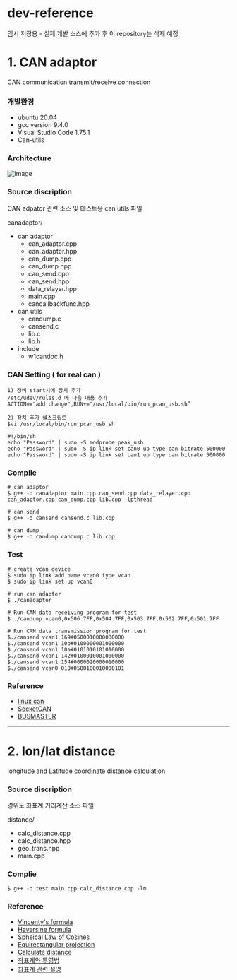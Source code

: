 # dev-reference
임시 저장용 - 실제 개발 소스에 추가 후 이 repository는 삭제 예정

# 1. CAN adaptor
CAN communication transmit/receive connection

### 개발환경
* ubuntu 20.04
* gcc version 9.4.0   
* Visual Studio Code 1.75.1
* Can-utils

### Architecture  
![image](https://user-images.githubusercontent.com/87844157/220793454-9d475db8-2912-4f9f-b98d-b82f2806458d.png)

### Source discription

CAN adpator 관련 소스 및 테스트용  can utils 파일 

canadaptor/
* can adaptor
    * can_adaptor.cpp
    * can_adaptor.hpp
    * can_dump.cpp
    * can_dump.hpp
    * can_send.cpp
    * can_send.hpp
    * data_relayer.hpp
    * main.cpp	
    * cancallbackfunc.hpp
* can utils
    * candump.c
    * cansend.c
    * lib.c
    * lib.h
* include
    * w1candbc.h     
### CAN Setting ( for real can )
```
1) 장비 start시에 장치 추가
/etc/udev/rules.d 에 다음 내용 추가
ACTION=="add|change",RUN+="/usr/local/bin/run_pcan_usb.sh”

2) 장치 추가 쉘스크립트
$vi /usr/local/bin/run_pcan_usb.sh

#!/bin/sh
echo "Password" | sudo -S modprobe peak_usb
echo "Password" | sudo -S ip link set can0 up type can bitrate 500000
echo "Password" | sudo -S ip link set can1 up type can bitrate 500000
```

### Complie
 ```
# can adaptor 
$ g++ -o canadaptor main.cpp can_send.cpp data_relayer.cpp can_adaptor.cpp can_dump.cpp lib.cpp -lpthread 

# can send
$ g++ -o cansend cansend.c lib.cpp

# can dump
$ g++ -o candump candump.c lib.cpp

```         

### Test 
 ```
# create vcan device 
$ sudo ip link add name vcan0 type vcan    
$ sudo ip link set up vcan0

# run can adapter   
$ ./canadaptor

# Run CAN data receiving program for test
$ ./candump vcan0,0x506:7FF,0x504:7FF,0x503:7FF,0x502:7FF,0x501:7FF
 
# Run CAN data transmission program for test   
$./cansend vcan1 169#0500010000000000
$./cansend vcan1 10b#0100000001000000
$./cansend vcan1 10a#0101010101010000
$./cansend vcan1 142#0100010001000000
$./cansend vcan1 154#0000020000010000
$./cansend vcan0 010#0500100010000101

``` 

### Reference 
* [linux can](https://elinux.org/CAN_Bus)
* [SocketCAN](https://github.com/linux-can)
* [BUSMASTER](https://rbei-etas.github.io/busmaster)


-------

# 2. lon/lat distance
longitude and Latitude coordinate distance calculation

### Source discription

경위도 좌표계 거리계산 소스 파일

distance/
* calc_distance.cpp
* calc_distance.hpp
* geo_trans.hpp
* main.cpp
    
### Complie
```
$ g++ -o test main.cpp calc_distance.cpp -lm

```
### Reference 
* [Vincenty's formula](https://www.movable-type.co.uk/scripts/latlong-vincenty.html)
* [Haversine formula](https://en.wikipedia.org/wiki/Haversine_formula)
* [Spheical Law of Cosines](https://en.wikipedia.org/wiki/Spherical_law_of_cosines)
* [Equirectangular projection](https://en.wikipedia.org/wiki/Equirectangular_projection)
* [Calculate distance](https://www.movable-type.co.uk/scripts/latlong.html)
* [좌표계와 투영법](https://velog.io/@717lumos/Localization-%EC%A2%8C%ED%91%9C%EA%B3%84%EC%99%80-%ED%88%AC%EC%98%81%EB%B2%95)
* [좌표계 관련 설명](https://hmjkor.tistory.com/483)
